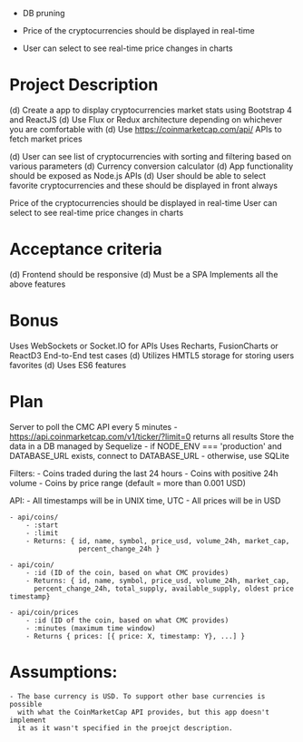 - DB pruning

- Price of the cryptocurrencies should be displayed in real-time
- User can select to see real-time price changes in charts

# Project Description
(d) Create a app to display cryptocurrencies market stats using Bootstrap 4 and ReactJS
(d) Use Flux or Redux architecture depending on whichever you are comfortable with
(d) Use https://coinmarketcap.com/api/ APIs to fetch market prices

(d) User can see list of cryptocurrencies with sorting and filtering based on various parameters
(d) Currency conversion calculator
(d) App functionality should be exposed as Node.js APIs 
(d) User should be able to select favorite cryptocurrencies and these should be displayed in front always

Price of the cryptocurrencies should be displayed in real-time
User can select to see real-time price changes in charts

# Acceptance criteria
(d) Frontend should be responsive
(d) Must be a SPA
Implements all the above features

# Bonus
Uses WebSockets or Socket.IO for APIs
Uses Recharts, FusionCharts or ReactD3
End-to-End test cases
(d) Utilizes HMTL5 storage for storing users favorites
(d) Uses ES6 features

# Plan

Server to poll the CMC API every 5 minutes
    - https://api.coinmarketcap.com/v1/ticker/?limit=0 returns all results
Store the data in a DB managed by Sequelize
    - if NODE_ENV === 'production' and DATABASE_URL exists, connect to DATABASE_URL
    - otherwise, use SQLite

Filters:
    - Coins traded during the last 24 hours
        - Coins with positive 24h volume
    - Coins by price range (default = more than 0.001 USD)

API:
    - All timestamps will be in UNIX time, UTC
    - All prices will be in USD

    - api/coins/
        - :start
        - :limit
        - Returns: { id, name, symbol, price_usd, volume_24h, market_cap,
                     percent_change_24h }

    - api/coin/
        - :id (ID of the coin, based on what CMC provides)
        - Returns: { id, name, symbol, price_usd, volume_24h, market_cap,
          percent_change_24h, total_supply, available_supply, oldest price timestamp}

    - api/coin/prices
        - :id (ID of the coin, based on what CMC provides)
        - :minutes (maximum time window)
        - Returns { prices: [{ price: X, timestamp: Y}, ...] }

# Assumptions:

    - The base currency is USD. To support other base currencies is possible
      with what the CoinMarketCap API provides, but this app doesn't implement
      it as it wasn't specified in the proejct description.
